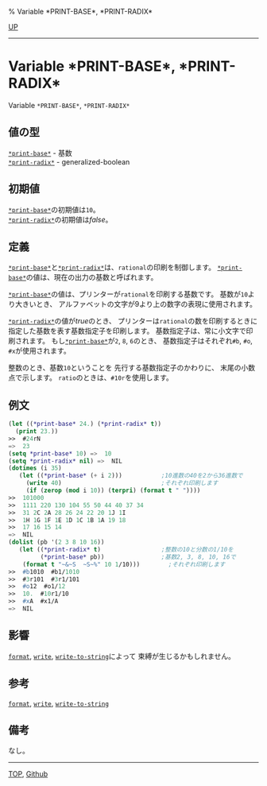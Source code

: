 % Variable \*PRINT-BASE\*, \*PRINT-RADIX\*

[UP](22.4.html)  

---

# Variable **\*PRINT-BASE\*, \*PRINT-RADIX\***


Variable `*PRINT-BASE*`, `*PRINT-RADIX*`


## 値の型

[`*print-base*`](22.4.print-base.html) - 基数  
[`*print-radix*`](22.4.print-base.html) - generalized-boolean


## 初期値

[`*print-base*`](22.4.print-base.html)の初期値は`10`。  
[`*print-radix*`](22.4.print-base.html)の初期値は*false*。


## 定義

[`*print-base*`](22.4.print-base.html)と[`*print-radix*`](22.4.print-base.html)は、`rational`の印刷を制御します。
[`*print-base*`](22.4.print-base.html)の値は、現在の出力の基数と呼ばれます。


[`*print-base*`](22.4.print-base.html)の値は、プリンターが`rational`を印刷する基数です。
基数が`10`より大きいとき、
アルファベットの文字が9より上の数字の表現に使用されます。

[`*print-radix*`](22.4.print-base.html)の値が*true*のとき、
プリンターは`rational`の数を印刷するときに
指定した基数を表す基数指定子を印刷します。
基数指定子は、常に小文字で印刷されます。
もし[`*print-base*`](22.4.print-base.html)が`2`, `8`, `6`のとき、
基数指定子はそれぞれ`#b`, `#o`, `#x`が使用されます。

整数のとき、基数`10`ということを
先行する基数指定子のかわりに、
末尾の小数点で示します。
`ratio`のときは、`#10r`を使用します。


## 例文

```lisp
(let ((*print-base* 24.) (*print-radix* t))
  (print 23.))
>>  #24rN
=>  23
(setq *print-base* 10) =>  10
(setq *print-radix* nil) =>  NIL
(dotimes (i 35)
   (let ((*print-base* (+ i 2)))           ;10進数の40を2から36進数で
     (write 40)                            ;それぞれ印刷します
     (if (zerop (mod i 10)) (terpri) (format t " "))))
>>  101000
>>  1111 220 130 104 55 50 44 40 37 34
>>  31 2C 2A 28 26 24 22 20 1J 1I
>>  1H 1G 1F 1E 1D 1C 1B 1A 19 18
>>  17 16 15 14
=>  NIL
(dolist (pb '(2 3 8 10 16))
   (let ((*print-radix* t)                 ;整数の10と分数の1/10を
         (*print-base* pb))                ;基数2, 3, 8, 10, 16で
    (format t "~&~S  ~S~%" 10 1/10)))        ;それぞれ印刷します
>>  #b1010  #b1/1010
>>  #3r101  #3r1/101
>>  #o12  #o1/12
>>  10.  #10r1/10
>>  #xA  #x1/A
=>  NIL
```


## 影響

[`format`](22.4.format.html), [`write`](22.4.write.html), [`write-to-string`](22.4.write-to-string.html)によって
束縛が生じるかもしれません。


## 参考

[`format`](22.4.format.html),
[`write`](22.4.write.html),
[`write-to-string`](22.4.write-to-string.html)


## 備考

なし。


---
[TOP](index.html),  [Github](https://github.com/nptcl/npt-japanese)

